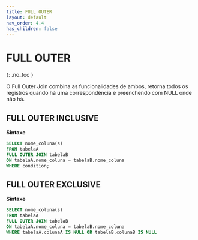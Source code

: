 ```yaml
---
title: FULL OUTER
layout: default
nav_order: 4.4
has_children: false
---
```




# FULL OUTER
{: .no_toc }

O Full Outer Join combina as funcionalidades de ambos, retorna todos os registros quando há uma correspondência e preenchendo com NULL onde não há.

## FULL OUTER INCLUSIVE

**Sintaxe**

```sql
SELECT nome_coluna(s)
FROM tabelaA
FULL OUTER JOIN tabelaB
ON tabelaA.nome_coluna = tabelaB.nome_coluna
WHERE condition; 
```

## FULL OUTER EXCLUSIVE

**Sintaxe**

```sql
SELECT nome_coluna(s)
FROM tabelaA
FULL OUTER JOIN tabelaB
ON tabelaA.nome_coluna = tabelaB.nome_coluna
WHERE tabelaA.colunaA IS NULL OR tabelaB.colunaB IS NULL 
```

<br>